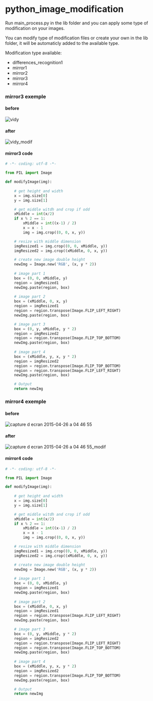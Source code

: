 # python_image_modification

Run main_process.py in the lib folder and you can apply some type of modification on your images.

You can modify type of modification files or create your own in the lib folder, it will be automaticly added to the available type.

Modification type available:

* differences_recognition1
* mirror1
* mirror2
* mirror3
* mirror4


### mirror3 exemple

#### before
![vidy](https://cloud.githubusercontent.com/assets/14947215/10262699/68009c18-69d3-11e5-8ae8-351b6cb348ff.jpg)

#### after
![vidy_modif](https://cloud.githubusercontent.com/assets/14947215/10262640/680841ea-69d1-11e5-9fb0-076a62517bf6.png)

#### mirror3 code

```python
# -*- coding: utf-8 -*-

from PIL import Image

def modifyImage(img):
    
    # get height and width
    x = img.size[0]
    y = img.size[1]

    # get middle witdh and crop if odd
    xMiddle = int(x/2)
    if x % 2 == 1:
        xMiddle = int((x-1) / 2)
        x = x - 1
        img = img.crop((0, 0, x, y))

    # resize with middle dimension
    imgResized1 = img.crop((0, 0, xMiddle, y))
    imgResized2 = img.crop((xMiddle, 0, x, y))

    # create new image double height
    newImg = Image.new('RGB', (x, y * 2))
    
    # image part 1
    box = (0, 0, xMiddle, y)
    region = imgResized1
    newImg.paste(region, box)
    
    # image part 2
    box = (xMiddle, 0, x, y)
    region = imgResized1
    region = region.transpose(Image.FLIP_LEFT_RIGHT)
    newImg.paste(region, box)

    # image part 3
    box = (0, y, xMiddle, y * 2)
    region = imgResized2
    region = region.transpose(Image.FLIP_TOP_BOTTOM)
    newImg.paste(region, box)
    
    # image part 4
    box = (xMiddle, y, x, y * 2)
    region = imgResized2
    region = region.transpose(Image.FLIP_TOP_BOTTOM)
    region = region.transpose(Image.FLIP_LEFT_RIGHT)
    newImg.paste(region, box)

    # Output
    return newImg

```


### mirror4 exemple

#### before
![capture d ecran 2015-04-26 a 04 46 55](https://cloud.githubusercontent.com/assets/14947215/10262692/114a8d20-69d3-11e5-88fd-d18f7468c3e3.png)

#### after
![capture d ecran 2015-04-26 a 04 46 55_modif](https://cloud.githubusercontent.com/assets/14947215/10262673/7b70fb2c-69d2-11e5-8aaf-5f63674e3edd.png)

#### mirror4 code

```python
# -*- coding: utf-8 -*-

from PIL import Image

def modifyImage(img):
    
    # get height and width
    x = img.size[0]
    y = img.size[1]

    # get middle witdh and crop if odd
    xMiddle = int(x/2)
    if x % 2 == 1:
        xMiddle = int((x-1) / 2)
        x = x - 1
        img = img.crop((0, 0, x, y))

    # resize with middle dimension
    imgResized1 = img.crop((0, 0, xMiddle, y))
    imgResized2 = img.crop((xMiddle, 0, x, y))

    # create new image double height
    newImg = Image.new('RGB', (x, y * 2))
    
    # image part 1
    box = (0, 0, xMiddle, y)
    region = imgResized1
    newImg.paste(region, box)
    
    # image part 2
    box = (xMiddle, 0, x, y)
    region = imgResized1
    region = region.transpose(Image.FLIP_LEFT_RIGHT)
    newImg.paste(region, box)

    # image part 3
    box = (0, y, xMiddle, y * 2)
    region = imgResized2
    region = region.transpose(Image.FLIP_LEFT_RIGHT)
    region = region.transpose(Image.FLIP_TOP_BOTTOM)
    newImg.paste(region, box)
    
    # image part 4
    box = (xMiddle, y, x, y * 2)
    region = imgResized2
    region = region.transpose(Image.FLIP_TOP_BOTTOM)
    newImg.paste(region, box)

    # Output
    return newImg
````



